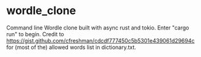 # wordle_clone
Command line Wordle clone built with async rust and tokio. Enter "cargo run" to begin.
Credit to https://gist.github.com/cfreshman/cdcdf777450c5b5301e439061d29694c for (most of the) allowed words list in dictionary.txt.